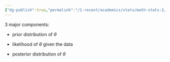 ```yaml
---
{"dg-publish":true,"permalink":"/1-recent/academics/stats/math-stats-2/bayesian-approach/","created":"2025-02-11T12:26:07.009-05:00","updated":"2025-07-07T17:32:42.369-04:00"}
---
```


3 major components:

- prior distribution of $\theta$

- likelihood of $\theta$ given the data

- posterior distribution of $\theta$